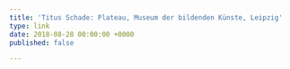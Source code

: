 ```yaml
---
title: 'Titus Schade: Plateau, Museum der bildenden Künste, Leipzig'
type: link
date: 2018-08-28 00:00:00 +0000
published: false

---
```

